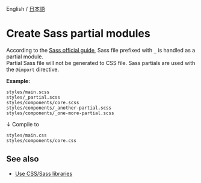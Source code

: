 English / [日本語](../help-ja/sass-modules.md)

# Create Sass partial modules

According to the [Sass official guide](http://sass-lang.com/guide#topic-4), Sass file prefixed with `_` is handled as a partial module.  
Partial Sass file will not be generated to CSS file.
Sass partials are used with the `@import` directive.

**Example:**

```
styles/main.scss
styles/_partial.scss
styles/components/core.scss
styles/components/_another-partial.scss
styles/components/_one-more-partial.scss
```

↓ Compile to

```
styles/main.css
styles/components/core.css
```

## See also
- [Use CSS/Sass libraries](css-libraries.md)
